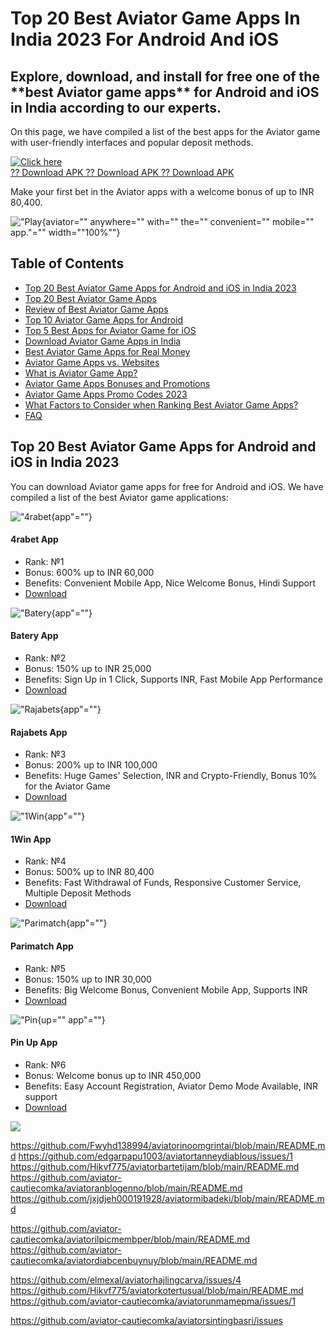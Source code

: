 # Top 20 Best Aviator Game Apps In India 2023 For Android And iOS

## Explore, download, and install for free one of the \*\*best Aviator game apps\*\* for Android and iOS in India according to our experts.

On this page, we have compiled a list of the best apps for the Aviator
game with user-friendly interfaces and popular deposit methods.

[![Click
here](https://readscoops.com/wp-content/uploads/2023/03/Readscoop-aviator-1-1.jpg)](https://traff.sbs/deff?key=best+aviator+game+site+in+india)\
[?? Download APK ?? Download APK ?? Download
APK](https://traff.sbs/deff?key=best+aviator+game+site+in+india)

Make your first bet in the Aviator apps with a welcome bonus of up to
INR 80,400.

!["Play](\%22https://aviator-online.biz/wp-content/uploads/2024/06/aviator-app-page-header.webp\%22){aviator=""
anywhere="" with="" the="" convenient="" mobile="" app."=""
width=""100%""}

## Table of Contents

-   [Top 20 Best Aviator Game Apps for Android and iOS in India
    2023](\%22#best-aviator-apps\%22)
-   [Top 20 Best Aviator Game
    Apps](\%22#top-20-best-aviator-game-apps\%22)
-   [Review of Best Aviator Game Apps](\%22#aviator-app-review\%22)
-   [Top 10 Aviator Game Apps for
    Android](\%22#android-aviator-apps\%22)
-   [Top 5 Best Apps for Aviator Game for
    iOS](\%22#ios-aviator-apps\%22)
-   [Download Aviator Game Apps in India](\%22#aviator-app-download\%22)
-   [Best Aviator Game Apps for Real
    Money](\%22#best-aviator-game-apps-for-real-money\%22)
-   [Aviator Game Apps vs.
    Websites](\%22#aviator-game-apps-vs-websites\%22)
-   [What is Aviator Game App?](\%22#what-is-aviator-game-app\%22)
-   [Aviator Game Apps Bonuses and
    Promotions](\%22#aviator-game-apps-bonuses\%22)
-   [Aviator Game Apps Promo Codes
    2023](\%22#aviator-game-apps-promo-codes\%22)
-   [What Factors to Consider when Ranking Best Aviator Game
    Apps?](\%22#factors-for-ranking-best-aviator-game-apps\%22)
-   [FAQ](\%22#faq\%22)

## Top 20 Best Aviator Game Apps for Android and iOS in India 2023

You can download Aviator game apps for free for Android and iOS. We have
compiled a list of the best Aviator game applications:

!["4rabet](\%22https://aviator-online.biz/wp-content/uploads/2023/01/app-4rabet.webp\%22){app"=""}

#### 4rabet App

-   Rank: №1
-   Bonus: 600% up to INR 60,000
-   Benefits: Convenient Mobile App, Nice Welcome Bonus, Hindi Support
-   [Download](\%22https://aviator-online.biz/4rabet-aviator/\%22)

!["Batery](\%22https://aviator-online.biz/wp-content/uploads/2023/05/app-batery.webp\%22){app"=""}

#### Batery App

-   Rank: №2
-   Bonus: 150% up to INR 25,000
-   Benefits: Sign Up in 1 Click, Supports INR, Fast Mobile App
    Performance
-   [Download](\%22https://aviator-online.biz/batery-aviator/\%22)

!["Rajabets](\%22https://aviator-online.biz/wp-content/uploads/2023/01/app-parimatch.webp\%22){app"=""}

#### Rajabets App

-   Rank: №3
-   Bonus: 200% up to INR 100,000
-   Benefits: Huge Games' Selection, INR and Crypto-Friendly, Bonus 10%
    for the Aviator Game
-   [Download](\%22https://aviator-online.biz/rajabets-aviator/\%22)

!["1Win](\%22https://aviator-online.biz/wp-content/uploads/2022/12/app-1win.webp\%22){app"=""}

#### 1Win App

-   Rank: №4
-   Bonus: 500% up to INR 80,400
-   Benefits: Fast Withdrawal of Funds, Responsive Customer Service,
    Multiple Deposit Methods
-   [Download](\%22https://aviator-online.biz/1win-aviator/\%22)

!["Parimatch](\%22https://aviator-online.biz/wp-content/uploads/2023/01/app-parimatch.webp\%22){app"=""}

#### Parimatch App

-   Rank: №5
-   Bonus: 150% up to INR 30,000
-   Benefits: Big Welcome Bonus, Convenient Mobile App, Supports INR
-   [Download](\%22https://aviator-online.biz/parimatch-aviator/\%22)

!["Pin](\%22https://aviator-online.biz/wp-content/uploads/2024/04/app-pin-up.webp\%22){up=""
app"=""}

#### Pin Up App

-   Rank: №6
-   Bonus: Welcome bonus up to INR 450,000
-   Benefits: Easy Account Registration, Aviator Demo Mode Available,
    INR support
-   [Download](\%22https://aviator-online.biz/pin-up-aviator/\%22)

![](\%22https://aviator-online.biz/wp-content/uploads/)

https://github.com/Fwyhd138994/aviatorinoomgrintai/blob/main/README.md
https://github.com/edgarpapu1003/aviatortanneydiablous/issues/1
https://github.com/Hikvf775/aviatorbartetijam/blob/main/README.md
https://github.com/aviator-cautiecomka/aviatoranblogenno/blob/main/README.md
https://github.com/jxjdjeh000191928/aviatormibadeki/blob/main/README.md


https://github.com/aviator-cautiecomka/aviatorilpicmembper/blob/main/README.md
https://github.com/aviator-cautiecomka/aviatordiabcenbuynuy/blob/main/README.md

https://github.com/elmexal/aviatorhajlingcarva/issues/4
https://github.com/Hikvf775/aviatorkotertusual/blob/main/README.md
https://github.com/aviator-cautiecomka/aviatorunmamepma/issues/1

https://github.com/aviator-cautiecomka/aviatorsintingbasri/issues
